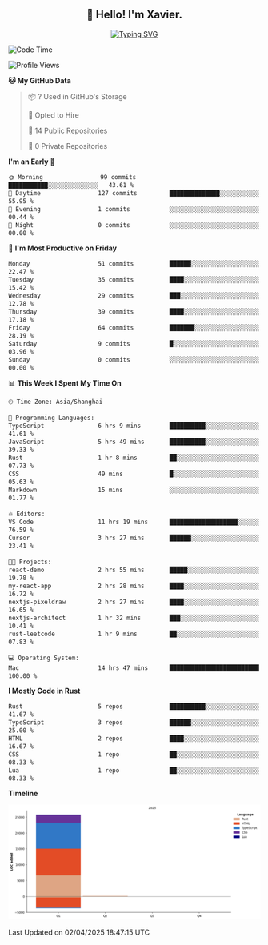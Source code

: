 <h2 align="center">👋 Hello! I'm Xavier.</h2>

<!-- typing svg starts -->
<div align="center">
 <a href="https://git.io/typing-svg"><img src="https://readme-typing-svg.demolab.com?font=Fira+Code&size=16&pause=1000&color=FFFFFFF0&width=435&lines=Fear+is+temporary.+Regret+is+forever." alt="Typing SVG" /></a>
</div>
<!-- typing svg ends -->

<!--START_SECTION:waka-->
![Code Time](http://img.shields.io/badge/Code%20Time-289%20hrs%2019%20mins-blue)

![Profile Views](http://img.shields.io/badge/Profile%20Views-10-blue)

**🐱 My GitHub Data** 

> 📦 ? Used in GitHub's Storage 
 > 
> 💼 Opted to Hire
 > 
> 📜 14 Public Repositories 
 > 
> 🔑 0 Private Repositories 
 > 
**I'm an Early 🐤** 

```text
🌞 Morning                99 commits          ███████████░░░░░░░░░░░░░░   43.61 % 
🌆 Daytime                127 commits         ██████████████░░░░░░░░░░░   55.95 % 
🌃 Evening                1 commits           ░░░░░░░░░░░░░░░░░░░░░░░░░   00.44 % 
🌙 Night                  0 commits           ░░░░░░░░░░░░░░░░░░░░░░░░░   00.00 % 
```
📅 **I'm Most Productive on Friday** 

```text
Monday                   51 commits          ██████░░░░░░░░░░░░░░░░░░░   22.47 % 
Tuesday                  35 commits          ████░░░░░░░░░░░░░░░░░░░░░   15.42 % 
Wednesday                29 commits          ███░░░░░░░░░░░░░░░░░░░░░░   12.78 % 
Thursday                 39 commits          ████░░░░░░░░░░░░░░░░░░░░░   17.18 % 
Friday                   64 commits          ███████░░░░░░░░░░░░░░░░░░   28.19 % 
Saturday                 9 commits           █░░░░░░░░░░░░░░░░░░░░░░░░   03.96 % 
Sunday                   0 commits           ░░░░░░░░░░░░░░░░░░░░░░░░░   00.00 % 
```


📊 **This Week I Spent My Time On** 

```text
🕑︎ Time Zone: Asia/Shanghai

💬 Programming Languages: 
TypeScript               6 hrs 9 mins        ██████████░░░░░░░░░░░░░░░   41.61 % 
JavaScript               5 hrs 49 mins       ██████████░░░░░░░░░░░░░░░   39.33 % 
Rust                     1 hr 8 mins         ██░░░░░░░░░░░░░░░░░░░░░░░   07.73 % 
CSS                      49 mins             █░░░░░░░░░░░░░░░░░░░░░░░░   05.63 % 
Markdown                 15 mins             ░░░░░░░░░░░░░░░░░░░░░░░░░   01.77 % 

🔥 Editors: 
VS Code                  11 hrs 19 mins      ███████████████████░░░░░░   76.59 % 
Cursor                   3 hrs 27 mins       ██████░░░░░░░░░░░░░░░░░░░   23.41 % 

🐱‍💻 Projects: 
react-demo               2 hrs 55 mins       █████░░░░░░░░░░░░░░░░░░░░   19.78 % 
my-react-app             2 hrs 28 mins       ████░░░░░░░░░░░░░░░░░░░░░   16.72 % 
nextjs-pixeldraw         2 hrs 27 mins       ████░░░░░░░░░░░░░░░░░░░░░   16.65 % 
nextjs-architect         1 hr 32 mins        ███░░░░░░░░░░░░░░░░░░░░░░   10.41 % 
rust-leetcode            1 hr 9 mins         ██░░░░░░░░░░░░░░░░░░░░░░░   07.83 % 

💻 Operating System: 
Mac                      14 hrs 47 mins      █████████████████████████   100.00 % 
```

**I Mostly Code in Rust** 

```text
Rust                     5 repos             ██████████░░░░░░░░░░░░░░░   41.67 % 
TypeScript               3 repos             ██████░░░░░░░░░░░░░░░░░░░   25.00 % 
HTML                     2 repos             ████░░░░░░░░░░░░░░░░░░░░░   16.67 % 
CSS                      1 repo              ██░░░░░░░░░░░░░░░░░░░░░░░   08.33 % 
Lua                      1 repo              ██░░░░░░░░░░░░░░░░░░░░░░░   08.33 % 
```



**Timeline**

![Lines of Code chart](https://raw.githubusercontent.com/xavier2code/xavier2code/main/assets/bar_graph.png)


 Last Updated on 02/04/2025 18:47:15 UTC
<!--END_SECTION:waka-->
